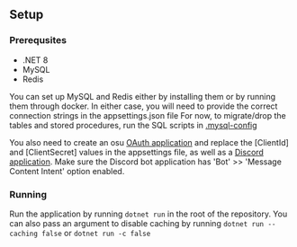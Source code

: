 ## Setup

### Prerequsites
- .NET 8
- MySQL
- Redis

You can set up MySQL and Redis either by installing them or by running them through docker. In either case, you will need to provide the correct connection strings in the appsettings.json file
For now, to migrate/drop the tables and stored procedures, run the SQL scripts in [.mysql-config](https://github.com/d3akhtar/ospc-bot/tree/main/ospc-bot/.mysql-config)

You also need to create an osu [OAuth application](https://osu.ppy.sh/home/account/edit) and replace the [ClientId] and [ClientSecret] values in the appsettings file, as well as a [Discord application](https://discord.com/developers/applications). Make sure the Discord bot application has 'Bot' >> 'Message Content Intent' option enabled. 

### Running

Run the application by running ```dotnet run``` in the root of the repository. You can also pass an argument to disable caching by running ```dotnet run --caching false``` or ```dotnet run -c false```
